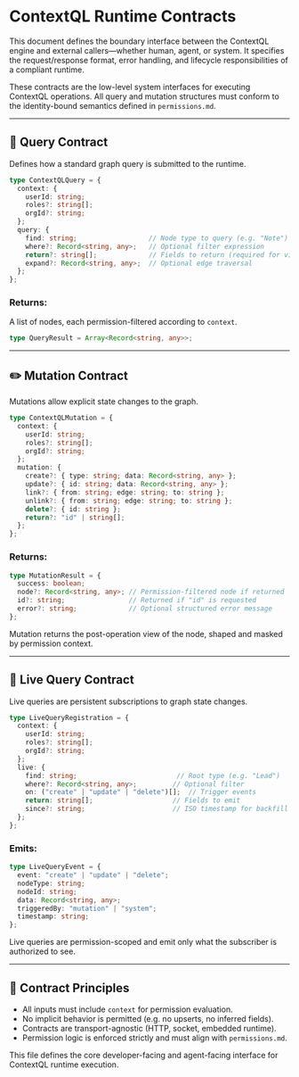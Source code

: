 

# ContextQL Runtime Contracts

This document defines the boundary interface between the ContextQL engine and external callers—whether human, agent, or system. It specifies the request/response format, error handling, and lifecycle responsibilities of a compliant runtime.

These contracts are the low-level system interfaces for executing ContextQL operations. All query and mutation structures must conform to the identity-bound semantics defined in `permissions.md`.

---

## 🔁 Query Contract

Defines how a standard graph query is submitted to the runtime.

```ts
type ContextQLQuery = {
  context: {
    userId: string;
    roles?: string[];
    orgId?: string;
  };
  query: {
    find: string;                  // Node type to query (e.g. "Note")
    where?: Record<string, any>;   // Optional filter expression
    return?: string[];             // Fields to return (required for visibility)
    expand?: Record<string, any>;  // Optional edge traversal
  };
};
```

### Returns:

A list of nodes, each permission-filtered according to `context`.

```ts
type QueryResult = Array<Record<string, any>>;
```

---

## ✏️ Mutation Contract

Mutations allow explicit state changes to the graph.

```ts
type ContextQLMutation = {
  context: {
    userId: string;
    roles?: string[];
    orgId?: string;
  };
  mutation: {
    create?: { type: string; data: Record<string, any> };
    update?: { id: string; data: Record<string, any> };
    link?: { from: string; edge: string; to: string };
    unlink?: { from: string; edge: string; to: string };
    delete?: { id: string };
    return?: "id" | string[];
  };
};
```

### Returns:

```ts
type MutationResult = {
  success: boolean;
  node?: Record<string, any>; // Permission-filtered node if returned
  id?: string;                // Returned if "id" is requested
  error?: string;             // Optional structured error message
};
```

Mutation returns the post-operation view of the node, shaped and masked by permission context.

---

## 📡 Live Query Contract

Live queries are persistent subscriptions to graph state changes.

```ts
type LiveQueryRegistration = {
  context: {
    userId: string;
    roles?: string[];
    orgId?: string;
  };
  live: {
    find: string;                         // Root type (e.g. "Lead")
    where?: Record<string, any>;         // Optional filter
    on: ("create" | "update" | "delete")[];  // Trigger events
    return: string[];                    // Fields to emit
    since?: string;                      // ISO timestamp for backfill
  };
};
```

### Emits:

```ts
type LiveQueryEvent = {
  event: "create" | "update" | "delete";
  nodeType: string;
  nodeId: string;
  data: Record<string, any>;
  triggeredBy: "mutation" | "system";
  timestamp: string;
};
```

Live queries are permission-scoped and emit only what the subscriber is authorized to see.

---

## 🧭 Contract Principles

- All inputs must include `context` for permission evaluation.
- No implicit behavior is permitted (e.g. no upserts, no inferred fields).
- Contracts are transport-agnostic (HTTP, socket, embedded runtime).
- Permission logic is enforced strictly and must align with `permissions.md`.

This file defines the core developer-facing and agent-facing interface for ContextQL runtime execution.